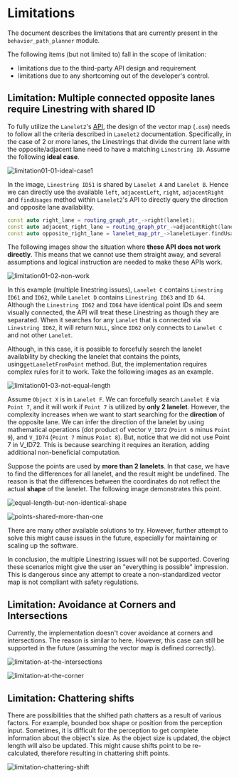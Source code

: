 # Limitations

The document describes the limitations that are currently present in the `behavior_path_planner` module.

The following items (but not limited to) fall in the scope of limitation:

- limitations due to the third-party API design and requirement
- limitations due to any shortcoming out of the developer's control.

## Limitation: Multiple connected opposite lanes require Linestring with shared ID

To fully utilize the `Lanelet2`'s [API](https://github.com/fzi-forschungszentrum-informatik/Lanelet2/blob/master/lanelet2_core/doc/LaneletPrimitives.md#lanelet), the design of the vector map (`.osm`) needs to follow all the criteria described in `Lanelet2` documentation. Specifically, in the case of 2 or more lanes, the Linestrings that divide the current lane with the opposite/adjacent lane need to have a matching `Linestring ID`. Assume the following **ideal case**.

![limitation01-01-ideal-case1](./image/limitations/limitation01-01.png)

In the image, `Linestring ID51` is shared by `Lanelet A` and `Lanelet B`. Hence we can directly use the available `left`, `adjacentLeft`, `right`, `adjacentRight` and `findUsages` method within `Lanelet2`'s API to directly query the direction and opposite lane availability.

```cpp
const auto right_lane = routing_graph_ptr_->right(lanelet);
const auto adjacent_right_lane = routing_graph_ptr_->adjacentRight(lanelet);
const auto opposite_right_lane = lanelet_map_ptr_->laneletLayer.findUsages(lanelet.rightBound().invert());
```

The following images show the situation where **these API does not work directly**. This means that we cannot use them straight away, and several assumptions and logical instruction are needed to make these APIs work.

![limitation01-02-non-work](./image/limitations/limitation01-02-not-work.png)

In this example (multiple linestring issues), `Lanelet C` contains `Linestring ID61` and `ID62`, while `Lanelet D` contains `Linestring ID63` and `ID 64`. Although the `Linestring ID62` and `ID64` have identical point IDs and seem visually connected, the API will treat these Linestring as though they are separated. When it searches for any `Lanelet` that is connected via `Linestring ID62`, it will return `NULL`, since `ID62` only connects to `Lanelet C` and not other `Lanelet`.

Although, in this case, it is possible to forcefully search the lanelet availability by checking the lanelet that contains the points, using`getLaneletFromPoint` method. But, the implementation requires complex rules for it to work. Take the following images as an example.

![limitation01-03-not-equal-length](./image/limitations/limitation01-03-not-equal-length.png)

Assume `Object X` is in `Lanelet F`. We can forcefully search `Lanelet E` via `Point 7`, and it will work if `Point 7` is utilized by **only 2 lanelet**. However, the complexity increases when we want to start searching for the **direction** of the opposite lane. We can infer the direction of the lanelet by using mathematical operations (dot product of vector `V_ID72` (`Point 6` minus `Point 9`), and `V_ID74` (`Point 7` minus `Point 8`). But, notice that we did not use Point 7 in V_ID72. This is because searching it requires an iteration, adding additional non-beneficial computation.

Suppose the points are used by **more than 2 lanelets**. In that case, we have to find the differences for all lanelet, and the result might be undefined. The reason is that the differences between the coordinates do not reflect the actual **shape** of the lanelet. The following image demonstrates this point.

![equal-length-but-non-identical-shape](./image/limitations/limitation01-04-equal-length.png)

![points-shared-more-than-one](./image/limitations/limitation01-04-not-equal.png)

There are many other available solutions to try. However, further attempt to solve this might cause issues in the future, especially for maintaining or scaling up the software.

In conclusion, the multiple Linestring issues will not be supported. Covering these scenarios might give the user an "everything is possible" impression. This is dangerous since any attempt to create a non-standardized vector map is not compliant with safety regulations.

## Limitation: Avoidance at Corners and Intersections

Currently, the implementation doesn't cover avoidance at corners and intersections. The reason is similar to here. However, this case can still be supported in the future (assuming the vector map is defined correctly).

![limitation-at-the-intersections](./image/limitations/limitation-intersection.png)

![limitation-at-the-corner](./image/limitations/limitation-corner.png)

## Limitation: Chattering shifts

There are possibilities that the shifted path chatters as a result of various factors. For example, bounded box shape or position from the perception input. Sometimes, it is difficult for the perception to get complete information about the object's size. As the object size is updated, the object length will also be updated. This might cause shifts point to be re-calculated, therefore resulting in chattering shift points.

![limitation-chattering-shift](./image/limitations/limitation-chattering_shifts.png)
